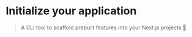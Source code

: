 # Initialize your application

> A CLI tool to scaffold prebuilt features into your Next.js projects 💾
